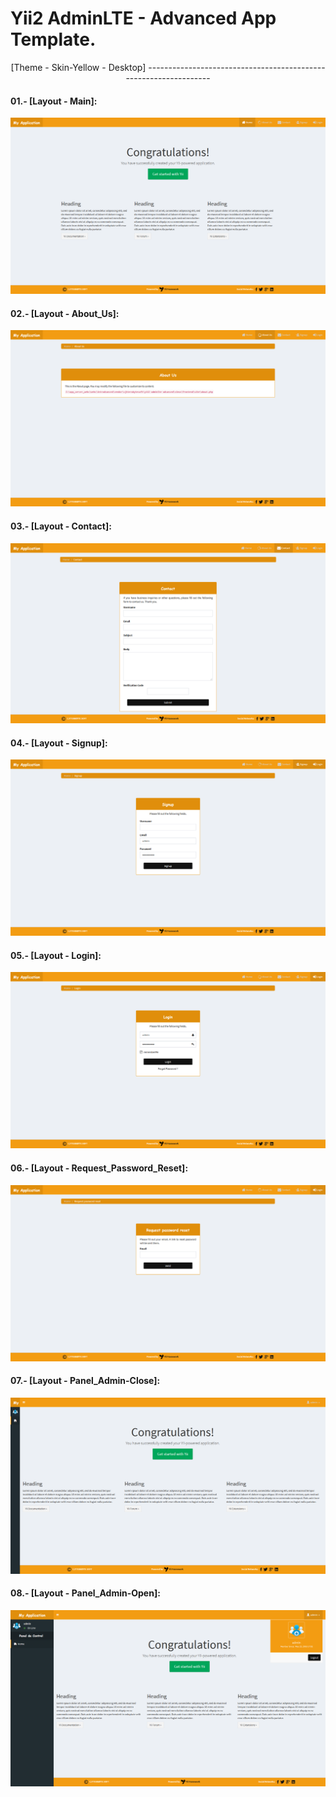 Yii2 AdminLTE - Advanced App Template.
======================================

<p align= "center">[Theme - Skin-Yellow - Desktop]
-----------------------------------------------------------------

#### 01.- [Layout - Main]:

![Home Page Skin-Yellow-Main](images/skin-yellow/yellow-main.png)

#### 02.- [Layout - About_Us]:

![Home Page Skin-Yellow-About_Us](images/skin-yellow/yellow-about_us.png)

#### 03.- [Layout - Contact]:

![Home Page Skin-Yellow-Contact](images/skin-yellow/yellow-contact.png)

#### 04.- [Layout - Signup]:

![Home Page Skin-Yellow-Signup](images/skin-yellow/yellow-signup.png)

#### 05.- [Layout - Login]:

![Home Page Skin-Yellow-Login](images/skin-yellow/yellow-login.png)

#### 06.- [Layout - Request_Password_Reset]:

![Home Page Skin-Yellow-Request_Password_Reset](images/skin-yellow/yellow-request_password_reset.png)

#### 07.- [Layout - Panel_Admin-Close]:

![Home Page Skin-Yellow-Panel_Admin-Close](images/skin-yellow/yellow-panel_admin-close.png)

#### 08.- [Layout - Panel_Admin-Open]:

![Home Page Skin-Yellow-Panel_Admin-Open](images/skin-yellow/yellow-panel_admin-open.png)